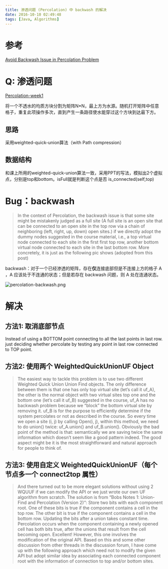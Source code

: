 ```yaml
---
title: 渗透问题 (Percolation) 中 backwash 的解决
date: 2016-10-10 02:49:48
tags: [Java, Algorithms]
---
```


# 参考
[Avoid Backwash Issue in Percolation Problem](http://www.sigmainfy.com/blog/avoid-backwash-in-percolation.html)

# Q: 渗透问题

[Percolation-week1](https://github.com/d4rkb1ue/Algs-part1-coursera/tree/master/Percolation-week1)



将一个不透水的均质方块分割为矩阵N*N，最上方为水源。随机打开矩阵中任意格子，重复此项操作多次，直到产生一条路径使水能穿过这个方块到达最下方。

## 思路

采用weighted-quick-union算法（with Path compression）

## 数据结构

和课上所用的weighted-quick-union算法一致，采用PPT的写法，模拟出2个虚拟点，分别是top和bottom。isFull就是判断这个点是否 is_connected(self,top)

# Bug：backwash


>In the context of Percolation, the backwash issue is that some site might be mistakenly judged as a full site (A full site is an open site that can be connected to an open site in the top row via a chain of neighboring (left, right, up, down) open sites.) if we directly adopt the dummy nodes suggested in the course material, i.e., a top virtual node connected to each site in the first first top row, another bottom virtual node connected to each site in the last bottom row. More concretely, it is just as the following pic shows (adopted from this post)


backwash：对于一个已经渗透的矩阵，存在**仅**连接底部但是不连接上方的格子 A ，A 应该处于不连通的状态；但是若存在 backwash 问题，则 A 处在连通状态。

![percolation-backwash.png](/images/percolation-backwash.png)


# 解决

## 方法1: 取消底部节点

Instead of using a BOTTOM point connecting to all the last points in last row. just deciding whether percolate by testing any point in last row connected to TOP point.

## 方法2: 使用两个 WeightedQuickUnionUF Object

> The easiest way to tackle this problem is to use two different Weighted Quick Union Union Find objects. The only difference between them is that one has only top virtual site (let’s call it uf_A), the other is the normal object with two virtual sites top one and the bottom one (let’s call it uf_B) suggested in the course, uf_A has no backwash problem because we “block” the bottom virtual site by removing it. uf_B is for the purpose to efficiently determine if the system percolates or not as described in the course. So every time we open a site (i, j) by calling Open(i, j), within this method, we need to do  union() twice: uf_A.union() and uf_B.union(). Obviously the bad point of the method is that: semantically we are saving twice the same information which doesn’t seem like a good pattern indeed. The good aspect might be it is the most straightforward and natural approach for people to think of.

## 方法3: 使用自定义 WeightedQuickUnionUF（每个节点多一个 connect2top 属性）

>And there turned out to be more elegant solutions without using 2 WQUUF if we can modify the API or we just wrote our own UF algorithm from scratch. The solution is from “Bobs Notes 1: Union-Find and Percolation (Version 2)“:  Store two bits with each component root. One of these bits is true if the component contains a cell in the top row. The other bit is true if the component contains a cell in the bottom row. Updating the bits after a union takes constant time. Percolation occurs when the component containing a newly opened cell has both bits true, after the unions that result from the cell becoming open. Excellent! However, this one involves the modification of the original API. Based on this and some other discussion from other threads in the discussion forum, I have come up with the following approach which need not to modify the given API but adopt similar idea by associating each connected component root with the information of connection to top and/or bottom sites.
